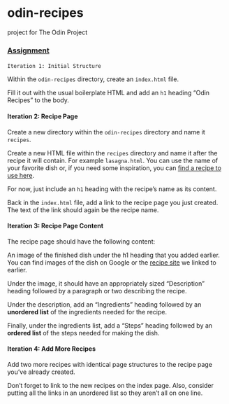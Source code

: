 # odin-recipes

project for The Odin Project


### [Assignment](about:reader?url=https%3A%2F%2Fwww.theodinproject.com%2Flessons%2Ffoundations-recipes#assignment)

#### 
    Iteration 1: Initial Structure

Within the `odin-recipes` directory, create an `index.html` file.

Fill it out with the usual boilerplate HTML and add an `h1` heading “Odin Recipes” to the body.

#### Iteration 2:  Recipe Page

Create a new directory within the `odin-recipes` directory and name it `recipes`.

Create a new HTML file within the  `recipes` directory and name it after the recipe it will contain. For example `lasagna.html`. You can use the name of your favorite dish or, if you need some inspiration, you can [find a recipe to use here](https://www.allrecipes.com/).

For now, just include an `h1` heading with the recipe’s name as its content.

Back in the `index.html` file, add a link to the recipe page you just created. The text of the link should again be the recipe name.

#### Iteration 3:  Recipe Page Content

The recipe page should have the following content:

An image of the finished dish under the h1 heading that you added earlier. You can find images of the dish on Google or the [recipe site](https://www.allrecipes.com/) we linked to earlier.

Under the image, it should have an appropriately sized “Description” heading followed by a paragraph or two describing the recipe.

Under the description, add an “Ingredients” heading followed by an **unordered list** of the ingredients needed for the recipe.

Finally, under the ingredients list, add a “Steps” heading followed by an **ordered list** of the steps needed for making the dish.

#### Iteration 4: Add More Recipes

Add two more recipes with identical page structures to the recipe page you’ve already created.

Don’t forget to link to the new recipes on the index page. Also, consider putting all the links in an unordered list so they aren’t all on one line.
